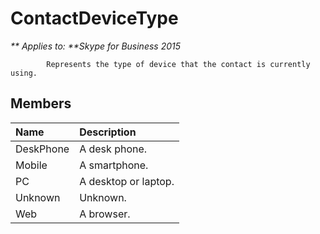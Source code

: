 
# ContactDeviceType


_** Applies to: **Skype for Business 2015_

            Represents the type of device that the contact is currently using.
            
## Members



|**Name**|**Description**|
|:-----|:-----|
|DeskPhone|A desk phone.|
|Mobile|A smartphone.|
|PC|A desktop or laptop.|
|Unknown|Unknown.|
|Web|A browser.|
